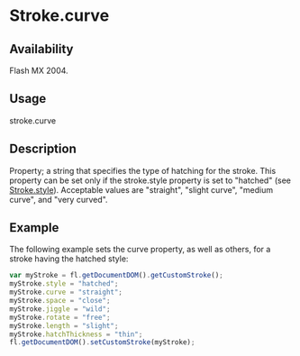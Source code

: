# Stroke.curve

## Availability

Flash MX 2004.

## Usage

stroke.curve

## Description

Property; a string that specifies the type of hatching for the stroke. This property can be set only if the stroke.style property is set to "hatched" (see [Stroke.style](../Stroke_object/Stroke20.md)). Acceptable values are "straight", "slight curve", "medium curve", and "very curved".

## Example

The following example sets the curve property, as well as others, for a stroke having the hatched style:

```javascript
var myStroke = fl.getDocumentDOM().getCustomStroke();
myStroke.style = "hatched";
myStroke.curve = "straight";
myStroke.space = "close";
myStroke.jiggle = "wild";
myStroke.rotate = "free";
myStroke.length = "slight";
myStroke.hatchThickness = "thin";
fl.getDocumentDOM().setCustomStroke(myStroke);
```
